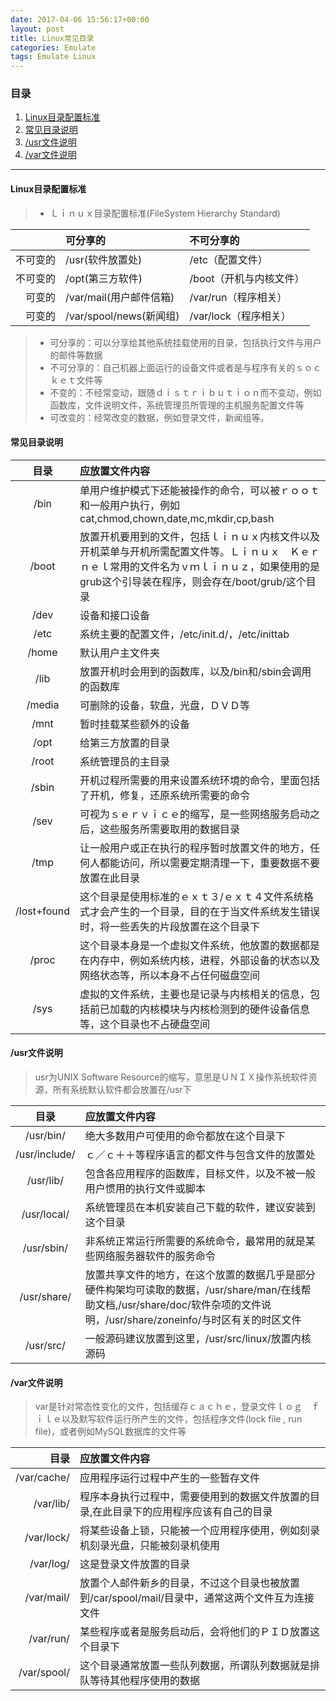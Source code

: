 ```yaml
---
date: 2017-04-06 15:56:17+00:00
layout: post
title: Linux常见目录
categories: Emulate
tags: Emulate Linux
---
```


### 目录
1. [Linux目录配置标准](#item1)
2. [常见目录说明](#item2)
3. [/usr文件说明](#item3)
3. [/var文件说明](#item4)

---
#### <span id="item1">Linux目录配置标准</span>
> * Ｌｉｎｕｘ目录配置标准(FileSystem Hierarchy Standard)
> 
|                   |可分享的|不可分享的|
|------:|:---------|:-----------|
|不可变的 |/usr(软件放置处)|/etc（配置文件）|
|不可变的 |/opt(第三方软件)|/boot（开机与内核文件）|
|可变的 |/var/mail(用户邮件信箱)|/var/run（程序相关）|
|可变的 |/var/spool/news(新闻组)|/var/lock（程序相关）|
> 
> * 可分享的：可以分享给其他系统挂载使用的目录，包括执行文件与用户的邮件等数据
> * 不可分享的：自己机器上面运行的设备文件或者是与程序有关的ｓｏｃｋｅｔ文件等
> * 不变的：不经常变动，跟随ｄｉｓｔｒｉｂｕｔｉｏｎ而不变动，例如函数库，文件说明文件，系统管理员所管理的主机服务配置文件等
> * 可改变的：经常改变的数据，例如登录文件，新闻组等。

#### <span id="item2">常见目录说明</span>
> 
|目录|应放置文件内容|
|:------:|:----------|
|/bin|单用户维护模式下还能被操作的命令，可以被ｒｏｏｔ和一般用户执行，例如cat,chmod,chown,date,mc,mkdir,cp,bash|
|/boot|放置开机要用到的文件，包括ｌｉｎｕｘ内核文件以及开机菜单与开机所需配置文件等。Ｌｉｎｕｘ　Ｋｅｒｎｅｌ常用的文件名为ｖｍｌｉｎｕｚ，如果使用的是grub这个引导装在程序，则会存在/boot/grub/这个目录
|/dev|设备和接口设备
|/etc|系统主要的配置文件，/etc/init.d/，/etc/inittab
|/home|默认用户主文件夹
|/lib|放置开机时会用到的函数库，以及/bin和/sbin会调用的函数库
|/media|可删除的设备，软盘，光盘，ＤＶＤ等
|/mnt|暂时挂载某些额外的设备
|/opt|给第三方放置的目录
|/root|系统管理员的主目录
|/sbin|开机过程所需要的用来设置系统环境的命令，里面包括了开机，修复，还原系统所需要的命令
|/sev|可视为ｓｅｒｖｉｃｅ的缩写，是一些网络服务启动之后，这些服务所需要取用的数据目录
|/tmp|让一般用户或正在执行的程序暂时放置文件的地方，任何人都能访问，所以需要定期清理一下，重要数据不要放置在此目录
|/lost+found|这个目录是使用标准的ｅｘｔ３/ｅｘｔ４文件系统格式才会产生的一个目录，目的在于当文件系统发生错误时，将一些丢失的片段放置在这个目录下
|/proc|这个目录本身是一个虚拟文件系统，他放置的数据都是在内存中，例如系统内核，进程，外部设备的状态以及网络状态等，所以本身不占任何磁盘空间
|/sys|虚拟的文件系统，主要也是记录与内核相关的信息，包括前已加载的内核模块与内核检测到的硬件设备信息等，这个目录也不占硬盘空间

#### <span id="item3">/usr文件说明</span>
> usr为UNIX Software Resource的缩写，意思是ＵＮＩＸ操作系统软件资源，所有系统默认软件都会放置在/usr下
> 
|目录|应放置文件内容|
|:---:|:-------|
|/usr/bin/|绝大多数用户可使用的命令都放在这个目录下
|/usr/include/|ｃ／ｃ＋＋等程序语言的都文件与包含文件的放置处
|/usr/lib/|包含各应用程序的函数库，目标文件，以及不被一般用户惯用的执行文件或脚本
|/usr/local/|系统管理员在本机安装自己下载的软件，建议安装到这个目录
|/usr/sbin/|非系统正常运行所需要的系统命令，最常用的就是某些网络服务器软件的服务命令
|/usr/share/|放置共享文件的地方，在这个放置的数据几乎是部分硬件构架均可读取的数据，/usr/share/man/在线帮助文档,/usr/share/doc/软件杂项的文件说明，/usr/share/zoneinfo/与时区有关的时区文件
|/usr/src/|一般源码建议放置到这里，/usr/src/linux/放置内核源码

#### <span id="item4">/var文件说明</span>
> var是针对常态性变化的文件，包括缓存ｃａｃｈｅ，登录文件ｌｏｇ　ｆｉｌｅ以及默写软件运行所产生的文件，包括程序文件(lock file , run file)，或者例如MySQL数据库的文件等
> 
|目录|应放置文件内容|
|---:|:-----------|
|/var/cache/|应用程序运行过程中产生的一些暂存文件|
|/var/lib/|程序本身执行过程中，需要使用到的数据文件放置的目录,在此目录下的应用程序应该有自己的目录|
|/var/lock/|将某些设备上锁，只能被一个应用程序使用，例如刻录机刻录光盘，只能被刻录机使用|
|/var/log/|这是登录文件放置的目录|
|/var/mail/|放置个人邮件新乡的目录，不过这个目录也被放置到/car/spool/mail/目录中，通常这两个文件互为连接文件|
|/var/run/|某些程序或者是服务启动后，会将他们的ＰＩＤ放置这个目录下|
|/var/spool/|这个目录通常放置一些队列数据，所谓队列数据就是排队等待其他程序使用的数据|




